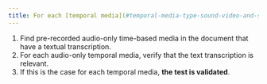 ```yaml
---
title: For each [temporal media](#temporal-media-type-sound-video-and-synchronize) pre-recorded audio only, having a [textual transcription](#temporal-media-textualtranscription), this one is it relevant (except in special cases)?
---
```


1. Find pre-recorded audio-only time-based media in the document that have a textual transcription.
2. For each audio-only temporal media, verify that the text transcription is relevant.
3. If this is the case for each temporal media, **the test is validated**.
